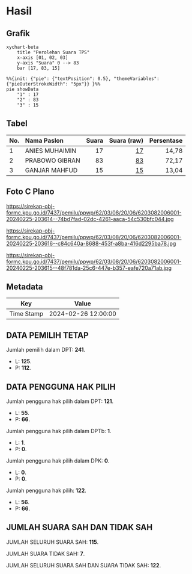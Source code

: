 # Hasil

## Grafik

```mermaid
xychart-beta
    title "Perolehan Suara TPS"
    x-axis [01, 02, 03]
    y-axis "Suara" 0 --> 83
    bar [17, 83, 15]
```

```mermaid
%%{init: {"pie": {"textPosition": 0.5}, "themeVariables": {"pieOuterStrokeWidth": "5px"}} }%%
pie showData
    "1" : 17
    "2" : 83
    "3" : 15
```

## Tabel

| No. | Nama Paslon    | Suara | Suara (raw) | Persentase |
|:--- |:-------------- | -----:| -----------:| ----------:|
| 1   | ANIES MUHAIMIN | 17    | [17][p-1]   | 14,78      |
| 2   | PRABOWO GIBRAN | 83    | [83][p-2]   | 72,17      |
| 3   | GANJAR MAHFUD  | 15    | [15][p-3]   | 13,04      |


[p-1]: https://github.com/gigit-pemilu/pemilu-2024-62-kalimantan-tengah/blob/main/pilpres/hitung-suara/sub/62-kalimantan-tengah/sub/03-kapuas/sub/08-basarang/sub/2006-pangkalan-sari/sub/001-tps/sub/paslon-1.txt
[p-2]: https://github.com/gigit-pemilu/pemilu-2024-62-kalimantan-tengah/blob/main/pilpres/hitung-suara/sub/62-kalimantan-tengah/sub/03-kapuas/sub/08-basarang/sub/2006-pangkalan-sari/sub/001-tps/sub/paslon-2.txt
[p-3]: https://github.com/gigit-pemilu/pemilu-2024-62-kalimantan-tengah/blob/main/pilpres/hitung-suara/sub/62-kalimantan-tengah/sub/03-kapuas/sub/08-basarang/sub/2006-pangkalan-sari/sub/001-tps/sub/paslon-3.txt

## Foto C Plano

https://sirekap-obj-formc.kpu.go.id/7437/pemilu/ppwp/62/03/08/20/06/6203082006001-20240225-203614--74bd7fad-02dc-4261-aaca-54c530bfc044.jpg

https://sirekap-obj-formc.kpu.go.id/7437/pemilu/ppwp/62/03/08/20/06/6203082006001-20240225-203616--c84c640a-8688-453f-a8ba-416d2295ba78.jpg

https://sirekap-obj-formc.kpu.go.id/7437/pemilu/ppwp/62/03/08/20/06/6203082006001-20240225-203615--48f781da-25c6-447e-b357-eafe720a71ab.jpg


## Metadata

| Key        | Value               |
| ---------- | ------------------- |
| Time Stamp | 2024-02-26 12:00:00 |


## DATA PEMILIH TETAP

Jumlah pemilih dalam DPT: **241**.
 * L: **125**.
 * P: **112**.

## DATA PENGGUNA HAK PILIH

Jumlah pengguna hak pilih dalam DPT: **121**.
 * L: **55**.
 * P: **66**.

Jumlah pengguna hak pilih dalam DPTb: **1**.
 * L: **1**.
 * P: **0**.

Jumlah pengguna hak pilih dalam DPK: **0**.
 * L: **0**.
 * P: **0**.

Jumlah pengguna hak pilih: **122**.
 * L: **56**.
 * P: **66**.

## JUMLAH SUARA SAH DAN TIDAK SAH

JUMLAH SELURUH SUARA SAH: **115**.

JUMLAH SUARA TIDAK SAH: **7**.

JUMLAH SELURUH SUARA SAH DAN SUARA TIDAK SAH: **122**.


